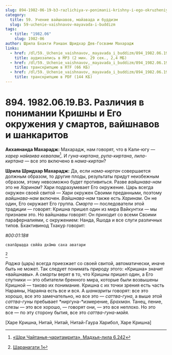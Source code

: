```yaml
---
slug: 894-1982-06-19-b3-razlichiya-v-ponimanii-krishny-i-ego-okruzheniya-u-smartov-vajshnavov-i-shankaritov
category:
  title: 59. Учение вайшнавов, майавада и буддизм
  slug: 59-uchenie-vaishnavov-mayavada-i-buddizm
tags:
  - title: "1982.06"
    slug: 1982-06
author: Шрила Бхакти Ракшак Шридхар Дев-Госвами Махарадж
links:
  - href: /dl/59._Uchenie_vaishnavov,_mayavada_i_buddizm/894_1982.06.19.B3_SridharMj_Razlichija_v_ponimanii_Krishny_i_Ego_okruzhenija_u_smartov_vajshnavov_i_shankaritov.mp3
    title: аудиозапись в MP3 (2 мин. 29 сек., 2,4 МБ)
  - href: /dl/59._Uchenie_vaishnavov,_mayavada_i_buddizm/894_1982.06.19.B3_SridharMj_Razlichija_v_ponimanii_Krishny_i_Ego_okruzhenija_u_smartov_vajshnavov_i_shankaritov.rtf
    title: транскрипцию в RTF (66 КБ)
  - href: /dl/59._Uchenie_vaishnavov,_mayavada_i_buddizm/894_1982.06.19.B3_SridharMj_Razlichija_v_ponimanii_Krishny_i_Ego_okruzhenija_u_smartov_vajshnavov_i_shankaritov.pdf
    title: транскрипцию в PDF (144 КБ)
---
```


# 894. 1982.06.19.B3. Различия в понимании Кришны и Его окружения у смартов, вайшнавов и шанкаритов

**Акхаянанда Махарадж:** Махарадж, нам говорят, что в Кали-югу — *харер на̄маива кевалам*[^_ftn1]. И *гуна-киртана*, *рупа-киртана*, *лила-киртана* — все это включено в *нама-киртан*?

**Шрила Шридхар Махарадж:** Да, если *нама-киртан* совершается должным образом, то другие плоды, результаты придут неизбежным образом, этому невозможно будет противиться. Разве *вайшнава-нам* это не *Харинам*? Хари подразумевает Его окружение. Царь всегда окружен своей свитой — Хари окружен Своими преданными, поэтому *вайшнава-нам* включен. *Вайшнава-нам* также есть *Харинам*. Он не один, Его окружает Его группа. *Смарта* — последователи этой традиции — говорят: Кришна пришел один из мира Вайкунтхи — мы признаем это. Но вайшнавы говорят: Он приходит со всеми Своими параферналиями, с окружением: Нанда, Яшода и все слуги различных типов. Бхактивинод Тхакур говорит:

*#00:01:18#*

    свапа̄рш̣ада свӣйа дха̄ма саха аватари
[^_ftn2]

*Раджа* (царь) всегда приезжает со своей свитой, автоматически, иначе быть не может. Так следует понимать природу этого: «Кришна» значит «вайшнавы». А *смарты* верят в то, что Кришны пришел один, а Его спутники — это обитатели бренного мира, которые были возвышены Кришной — таково их понимание. Кришна с их точки зрения есть часть Нараяны, Нараяна есть все и вся. А *шанкариты* говорят: все это хорошо, все это замечательно, но все это — *саттва-гуна*, а выше этой *саттва-гуны* пребывает *ниргуна-*измерение, *Брахман.* Танец, пение, слезы — это все хорошо, — говорят они, — это все неплохо. Но это все — по эту сторону бытия, все это *саттва-гуна-майя.*

[Харе Кришна, Нитай, Нитай, Нитай-Гаура Харибол, Харе Кришна]



[^_ftn1]: [«Шри Чайтанья-чаритамрита», Мадхья-лила 6.242](../notes/shri-chajtanya-charitamrita-madhya-lila/shri-chajtanya-charitamrita-madhya-lila-6-242.md)

[^_ftn2]: [Шаранагати 1](../notes/sharanagati/sharanagati-1.md)
